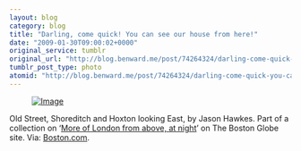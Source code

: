 ```yaml
---
layout: blog
category: blog
title: "Darling, come quick! You can see our house from here!"
date: "2009-01-30T09:00:02+0000"
original_service: tumblr
original_url: "http://blog.benward.me/post/74264324/darling-come-quick-you-can-see-our-house-from"
tumblr_post_type: photo
atomid: "http://blog.benward.me/post/74264324/darling-come-quick-you-can-see-our-house-from"
---
```

<figure class="photo">
  <a href="http://www.boston.com/bigpicture/2009/01/more_of_london_from_above_at_n.html"><img src="http://benward.me/res/tumblr/media/74264324/0.jpg" alt="Image"></a>
</figure>

Old Street, Shoreditch and Hoxton looking East, by Jason Hawkes. Part of a collection on ‘<a href="http://www.boston.com/bigpicture/2009/01/more_of_london_from_above_at_n.html">More of London from above, at night</a>’ on The Boston Globe site.
Via: [Boston.com](http://www.boston.com/bigpicture/2009/01/more_of_london_from_above_at_n.html).